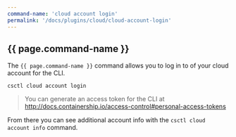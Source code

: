 ```yaml
---
command-name: 'cloud account login'
permalink: '/docs/plugins/cloud/cloud-account-login'
---
```


<h2> {{ page.command-name }} </h2>

The `{{ page.command-name }}` command allows you to log in to of your cloud account for the CLI.

`csctl cloud account login`

> You can generate an access token for the CLI at <http://docs.containership.io/access-control#personal-access-tokens>

From there you can see additional account info with the `csctl cloud account info` command.
